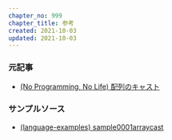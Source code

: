 ```yaml
---
chapter_no: 999
chapter_title: 参考
created: 2021-10-03
updated: 2021-10-03
---
```

### 元記事
- [(No Programming, No Life) 配列のキャスト](https://npnl.hatenablog.jp/entry/20080902/1220372739)

### サンプルソース
- [(language-examples) sample0001arraycast](https://github.com/fumokmm/language-examples/tree/main/Java/src/main/java/sample0001arraycast)
